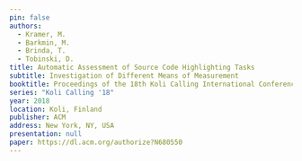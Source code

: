 ```yaml
---
pin: false
authors:
  - Kramer, M.
  - Barkmin, M.
  - Brinda, T.
  - Tobinski, D.
title: Automatic Assessment of Source Code Highlighting Tasks
subtitle: Investigation of Different Means of Measurement
booktitle: Proceedings of the 18th Koli Calling International Conference on Computing Education Research
series: "Koli Calling '18"
year: 2018
location: Koli, Finland
publisher: ACM
address: New York, NY, USA
presentation: null
paper: https://dl.acm.org/authorize?N680550
---
```

